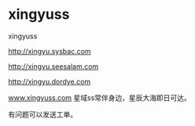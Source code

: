 # xingyuss
xingyuss


http://xingyu.sysbac.com

http://xingyu.seesalam.com

http://xingyu.dordye.com


www.xingyuss.com 星域ss常伴身边，星辰大海即日可达。


有问题可以发送工单。


